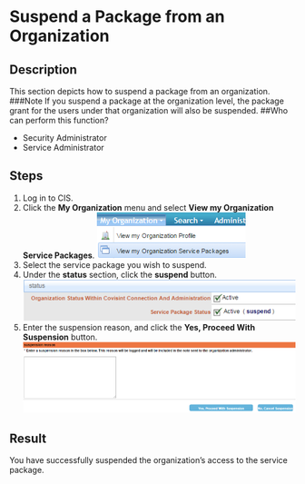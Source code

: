 # Suspend a Package from an Organization
## Description
This section depicts how to suspend a package from an organization.
###Note
If you suspend a package at the organization level, the package grant for the users under that organization will also be suspended.
##Who can perform this function?
* Security Administrator
* Service Administrator

## Steps
1. Log in to CIS.
2. Click the **My Organization** menu and select **View my Organization Service Packages**.
![](spo-2.png)
3. Select the service package you wish to suspend.
4. Under the **status** section, click the **suspend** button.
![](spo-4.png)
5. Enter the suspension reason, and click the **Yes, Proceed With Suspension** button.
![](spo-5.png)

## Result
You have successfully suspended the organization’s access to the service package.
